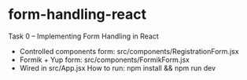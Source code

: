 # form-handling-react

Task 0 – Implementing Form Handling in React
- Controlled components form: src/components/RegistrationForm.jsx
- Formik + Yup form: src/components/FormikForm.jsx
- Wired in src/App.jsx
How to run: npm install && npm run dev
